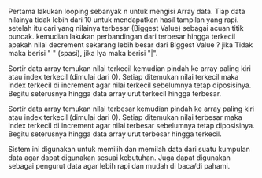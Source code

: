 Pertama lakukan looping sebanyak n untuk mengisi Array data. Tiap data nilainya tidak lebih dari 10 untuk mendapatkan hasil tampilan yang rapi. setelah itu cari yang nilainya terbesar (Biggest Value) sebagai acuan titik puncak. kemudian lakukan perbandingan dari terbesar hingga terkecil apakah nilai decrement sekarang lebih besar dari Biggest Value ? jika Tidak maka berisi " " (spasi), jika Iya maka berisi "|".

Sortir data array temukan nilai terkecil kemudian pindah ke array paling kiri atau index terkecil (dimulai dari 0). Setiap ditemukan nilai terkecil maka index terkecil di increment agar nilai terkecil sebelumnya tetap diposisinya. Begitu seterusnya hingga data array urut terkecil hingga terbesar.

Sortir data array temukan nilai terbesar kemudian pindah ke array paling kiri atau index terkecil (dimulai dari 0). Setiap ditemukan nilai terbesar maka index terkecil di increment agar nilai terbesar sebelumnya tetap diposisinya. Begitu seterusnya hingga data array urut terbesar hingga terkecil.

Sistem ini digunakan untuk memilih dan memilah data dari suatu kumpulan data agar dapat digunakan sesuai kebutuhan. Juga dapat digunakan sebagai pengurut data agar lebih rapi dan mudah di baca/di pahami.
